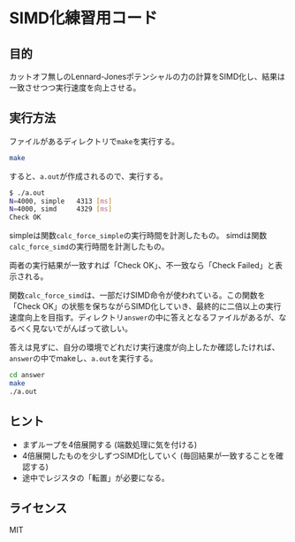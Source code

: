 # SIMD化練習用コード

## 目的

カットオフ無しのLennard-Jonesポテンシャルの力の計算をSIMD化し、結果は一致させつつ実行速度を向上させる。

## 実行方法

ファイルがあるディレクトリで`make`を実行する。

```sh
make
```

すると、`a.out`が作成されるので、実行する。

```sh
$ ./a.out
N=4000, simple   4313 [ms]
N=4000, simd     4329 [ms]
Check OK
```

simpleは関数`calc_force_simple`の実行時間を計測したもの。
simdは関数`calc_force_simd`の実行時間を計測したもの。

両者の実行結果が一致すれば「Check OK」、不一致なら「Check Failed」と表示される。

関数`calc_force_simd`は、一部だけSIMD命令が使われている。この関数を「Check OK」の状態を保ちながらSIMD化していき、最終的に二倍以上の実行速度向上を目指す。ディレクトリ`answer`の中に答えとなるファイルがあるが、なるべく見ないでがんばって欲しい。

答えは見ずに、自分の環境でどれだけ実行速度が向上したか確認したければ、`answer`の中でmakeし、`a.out`を実行する。

```sh
cd answer
make
./a.out
```

## ヒント

* まずループを4倍展開する (端数処理に気を付ける)
* 4倍展開したものを少しずつSIMD化していく (毎回結果が一致することを確認する)
* 途中でレジスタの「転置」が必要になる。

## ライセンス

MIT